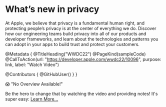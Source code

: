 # What’s new in privacy

At Apple, we believe that privacy is a fundamental human right, and protecting people’s privacy is at the center of everything we do. Discover how our engineering teams build privacy into all of our products and developer frameworks, and learn about the technologies and patterns you can adopt in your apps to build trust and protect your customers.

@Metadata {
   @TitleHeading("WWDC22")
   @PageKind(sampleCode)
   @CallToAction(url: "https://developer.apple.com/wwdc22/10096", purpose: link, label: "Watch Video")

   @Contributors {
      @GitHubUser(<replace this with your GitHub handle>)
   }
}

😱 "No Overview Available!"

Be the hero to change that by watching the video and providing notes! It's super easy:
 [Learn More…](https://wwdcnotes.github.io/WWDCNotes/documentation/wwdcnotes/contributing)
